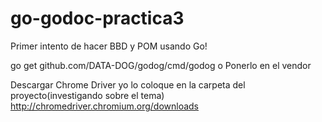 # go-godoc-practica3

Primer intento de hacer BBD y POM usando Go!


go get github.com/DATA-DOG/godog/cmd/godog
o 
Ponerlo en el vendor


Descargar Chrome Driver yo lo coloque en la carpeta del proyecto(investigando sobre el tema)
http://chromedriver.chromium.org/downloads



